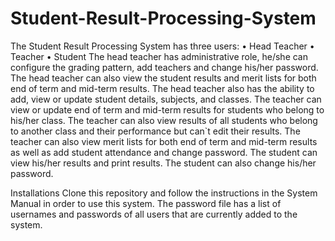 # Student-Result-Processing-System

The Student Result Processing System has three users:
•	Head Teacher
•	Teacher
•	Student
The head teacher has administrative role, he/she can configure the grading pattern, add teachers and change his/her password. 
The head teacher can also view the student results and merit lists for both end of term and mid-term results. 
The head teacher also has the ability to add, view or update student details, subjects, and classes. 
The teacher can view or update end of term and mid-term results for students who belong to his/her class. 
The teacher can also view results of all students who belong to another class and their performance but can`t edit their results. 
The teacher can also view merit lists for both end of term and mid-term results as well as add student attendance and change password. 
The student can view his/her results and print results. 
The student can also change his/her password.

Installations
Clone this repository and follow the instructions in the System Manual in order to use this system. 
The password file has a list of usernames and passwords of all users that are currently added to the system.

